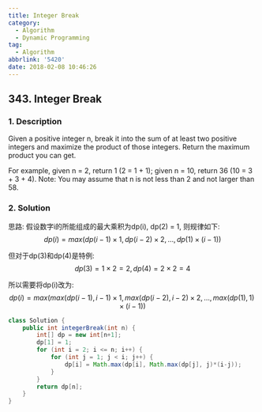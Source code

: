 ```yaml
---
title: Integer Break
category:
  - Algorithm
  - Dynamic Programming
tag:
  - Algorithm
abbrlink: '5420'
date: 2018-02-08 10:46:26
---
```


## 343. Integer Break
### 1. Description
Given a positive integer n, break it into the sum of at least two positive integers and maximize the product of those integers. Return the maximum product you can get.

For example, given n = 2, return 1 (2 = 1 + 1); given n = 10, return 36 (10 = 3 + 3 + 4).
Note: You may assume that n is not less than 2 and not larger than 58.

### 2. Solution
思路: 假设数字i的所能组成的最大乘积为dp(i), dp(2) = 1, 则规律如下:
$$ dp(i) = max(dp(i - 1) \times 1, dp(i - 2) \times 2, \ldots, dp(1) \times (i - 1)) $$

但对于dp(3)和dp(4)是特例:
$$ dp(3) = 1 \times 2 = 2, dp(4) = 2 \times 2 = 4 $$

所以需要将dp(i)改为:
$$ dp(i) = max(max(dp(i - 1), i - 1) \times 1, max(dp(i - 2), i - 2) \times 2, \ldots, max(dp(1), 1) \times (i - 1)) $$

```java
class Solution {
    public int integerBreak(int n) {
        int[] dp = new int[n+1];
        dp[1] = 1;
        for (int i = 2; i <= n; i++) {
            for (int j = 1; j < i; j++) {
                dp[i] = Math.max(dp[i], Math.max(dp[j], j)*(i-j));
            }
        }
        return dp[n];
    }
}
```